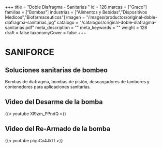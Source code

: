 +++
title = "Doble Diafragma - Sanitarias "
id = 128
marcas = ["Graco"]
familias = ["Bombas"]
industrias = ["Alimentos y Bebidas","Dispositivos Medicos","Biofarmaceuticos"]
imagen = "/images/productos/original-doble-diafragma-sanitarias.jpg"
catalogo = "/catalogos/original-doble-diafragma-sanitarias.pdf"
meta_description = ""
meta_keywords = ""
weight = 128
draft = false
taxonomyCover = false
+++
# SANIFORCE

## Soluciones sanitarias de bombeo

Bombas de diafragma, bombas de pistón, descargadores de tambores y contenedores para aplicaciones sanitarias.

## Video del Desarme de la bomba
{{< youtube Xl9zm_PPndQ >}}

## Video del Re-Armado de la bomba
{{< youtube piqcCx4JkTI >}}